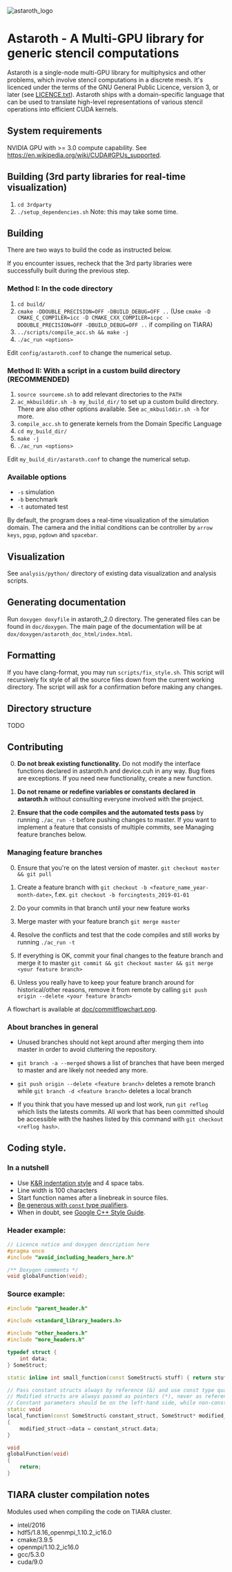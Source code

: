 ![astaroth_logo](./doc/astaroth_logo.svg "Astaroth Sigil")

# Astaroth - A Multi-GPU library for generic stencil computations

Astaroth is a single-node multi-GPU library for multiphysics and other problems, which involve stencil computations in a discrete mesh. It's licenced under the terms of the GNU General Public Licence, version 3, or later (see [LICENCE.txt](https://bitbucket.org/miikkavaisala/astaroth-code/src/master/astaroth_2.0/LICENCE.txt)). Astaroth ships with a domain-specific language that can be used to translate high-level representations of various stencil operations into efficient CUDA kernels.

## System requirements

NVIDIA GPU with >= 3.0 compute capability. See https://en.wikipedia.org/wiki/CUDA#GPUs_supported.

## Building (3rd party libraries for real-time visualization)

1. `cd 3rdparty`
1. `./setup_dependencies.sh` Note: this may take some time.

## Building 

There are two ways to build the code as instructed below. 

If you encounter issues, recheck that the 3rd party libraries were successfully built during the previous step.

### Method I: In the code directory

1. `cd build/`
1. `cmake -DDOUBLE_PRECISION=OFF -DBUILD_DEBUG=OFF ..` (Use `cmake -D CMAKE_C_COMPILER=icc -D CMAKE_CXX_COMPILER=icpc -DDOUBLE_PRECISION=OFF -DBUILD_DEBUG=OFF ..` if compiling on TIARA)
1. `../scripts/compile_acc.sh && make -j`
1. `./ac_run <options>`

Edit `config/astaroth.conf` to change the numerical setup. 

### Method II: With a script in a custom build directory (RECOMMENDED) 

1. `source sourceme.sh` to add relevant directories to the `PATH`
1. `ac_mkbuilddir.sh -b my_build_dir/` to set up a custom build directory. There are also other options available. See `ac_mkbuilddir.sh -h` for more. 
1. `compile_acc.sh` to generate kernels from the Domain Specific Language 
1. `cd my_build_dir/` 
1. `make -j`
1. `./ac_run <options>`

Edit `my_build_dir/astaroth.conf` to change the numerical setup. 

### Available options

- `-s` simulation
- `-b` benchmark
- `-t` automated test 

By default, the program does a real-time visualization of the simulation domain. The camera and the initial conditions can be controller by `arrow keys`, `pgup`, `pgdown` and `spacebar`.

## Visualization 

See `analysis/python/` directory of existing data visualization and analysis scripts.  

## Generating documentation

Run `doxygen doxyfile` in astaroth_2.0 directory. The generated files can be found in `doc/doxygen`. The main page of the documentation will be at `dox/doxygen/astaroth_doc_html/index.html`.

## Formatting

If you have clang-format, you may run `scripts/fix_style.sh`. This script will recursively fix style of all the source files down from the current working directory. The script will ask for a confirmation before making any changes. 

## Directory structure
TODO

## Contributing

0. **Do not break existing functionality.** Do not modify the interface functions declared in astaroth.h and device.cuh in any way. Bug fixes are exceptions. If you need new functionality, create a new function.

0. **Do not rename or redefine variables or constants declared in astaroth.h** without consulting everyone involved with the project.

0. **Ensure that the code compiles and the automated tests pass** by running `./ac_run -t` before pushing changes to master. If you want to implement a feature that consists of multiple commits, see Managing feature branches below.

### Managing feature branches 

0. Ensure that you're on the latest version of master. `git checkout master && git pull`

0. Create a feature branch with `git checkout -b <feature_name_year-month-date>`, f.ex. `git checkout -b forcingtests_2019-01-01`

0. Do your commits in that branch until your new feature works

0. Merge master with your feature branch `git merge master`

0. Resolve the conflicts and test that the code compiles and still works by running `./ac_run -t`

0. If everything is OK, commit your final changes to the feature branch and merge it to master `git commit && git checkout master && git merge <your feature branch>`

0. Unless you really have to keep your feature branch around for historical/other reasons, remove it from remote by calling `git push origin --delete <your feature branch>`

A flowchart is available at [doc/commitflowchart.png](https://bitbucket.org/jpekkila/astaroth/src/2d91df19dcb3/doc/commitflowchart.png?at=master).

### About branches in general

* Unused branches should not kept around after merging them into master in order to avoid cluttering the repository. 

* `git branch -a --merged` shows a list of branches that have been merged to master and are likely not needed any more.

* `git push origin --delete <feature branch>` deletes a remote branch while `git branch -d <feature branch>` deletes a local branch

* If you think that you have messed up and lost work, run `git reflog` which lists the latests commits. All work that has been committed should be accessible with the hashes listed by this command with `git checkout <reflog hash>`.

## Coding style.

### In a nutshell
- Use [K&R indentation style](https://en.wikipedia.org/wiki/Indentation_style#K&R_style) and 4 space tabs. 
- Line width is 100 characters
- Start function names after a linebreak in source files. 
- [Be generous with `const` type qualifiers](https://isocpp.org/wiki/faq/const-correctness). 
- When in doubt, see [Google C++ Style Guide](https://google.github.io/styleguide/cppguide.html).

### Header example:
```cpp
// Licence notice and doxygen description here
#pragma once
#include "avoid_including_headers_here.h"

/** Doxygen comments */
void globalFunction(void);
```


### Source example:
```cpp
#include "parent_header.h"

#include <standard_library_headers.h>

#include "other_headers.h"
#include "more_headers.h"

typedef struct {
	int data;
} SomeStruct;

static inline int small_function(const SomeStruct& stuff) { return stuff.data; }

// Pass constant structs always by reference (&) and use const type qualifier.
// Modified structs are always passed as pointers (*), never as references.
// Constant parameters should be on the left-hand side, while non-consts go to the right.
static void
local_function(const SomeStruct& constant_struct, SomeStruct* modified_struct)
{
	modified_struct->data = constant_struct.data;
}

void
globalFunction(void)
{
	return;
}
```
## TIARA cluster compilation notes

Modules used when compiling the code on TIARA cluster. 

  * intel/2016                         
  * hdf5/1.8.16_openmpi_1.10.2_ic16.0   
  * cmake/3.9.5
  * openmpi/1.10.2_ic16.0               
  * gcc/5.3.0
  * cuda/9.0
